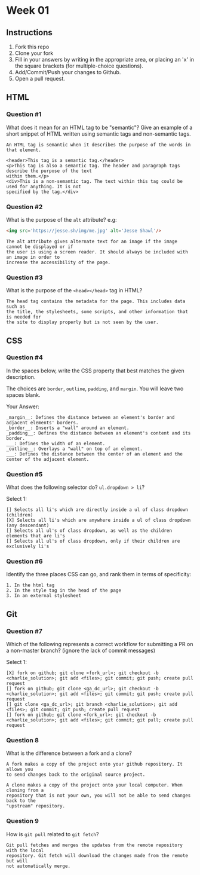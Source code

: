 # Week 01

## Instructions

1. Fork this repo
2. Clone your fork
3. Fill in your answers by writing in the appropriate area, or placing an 'x' in
the square brackets (for multiple-choice questions).
4. Add/Commit/Push your changes to Github.
5. Open a pull request.

## HTML

### Question #1

What does it mean for an HTML tag to be "semantic"? Give an example of a short snippet of HTML written using semantic tags and non-semantic tags.

```text
An HTML tag is semantic when it describes the purpose of the words in that element.

<header>This tag is a semantic tag.</header>
<p>This tag is also a semantic tag. The header and paragraph tags describe the purpose of the text
within them.</p>
<div>This is a non-semantic tag. The text within this tag could be used for anything. It is not
specified by the tag.</div>
```

### Question #2

What is the purpose of the `alt` attribute? e.g:

```html
<img src='https://jesse.sh/img/me.jpg' alt='Jesse Shawl'/>
```

```text
The alt attribute gives alternate text for an image if the image cannot be displayed or if
the user is using a screen reader. It should always be included with an image in order to
increase the accessibility of the page.
```

### Question #3

What is the purpose of the `<head></head>` tag in HTML?

```text
The head tag contains the metadata for the page. This includes data such as
the title, the stylesheets, some scripts, and other information that is needed for
the site to display properly but is not seen by the user.
```

## CSS

### Question #4

In the spaces below, write the CSS property that best matches the given description.

The choices are `border`, `outline`, `padding`, and `margin`. You will leave two spaces blank.

Your Answer:

```text
_margin__: Defines the distance between an element's border and adjacent elements' borders.
_border__: Inserts a "wall" around an element.
_padding__: Defines the distance between an element's content and its border.
___: Defines the width of an element.
_outline__: Overlays a "wall" on top of an element.
___: Defines the distance between the center of an element and the center of the adjacent element.
```

### Question #5

What does the following selector do?  `ul.dropdown > li`?

Select 1:
```
[] Selects all li's which are directly inside a ul of class dropdown (children)
[X] Selects all li's which are anywhere inside a ul of class dropdown (any descendant)
[] Selects all ul's of class dropdown, as well as the children elements that are li's
[] Selects all ul's of class dropdown, only if their children are exclusively li's
```

### Question #6

Identify the three places CSS can go, and rank them in terms of specificity:

```text
1. In the html tag
2. In the style tag in the head of the page
3. In an external stylesheet
```

## Git

### Question #7

Which of the following represents a correct workflow for submitting a PR on a non-master branch?
(ignore the lack of commit messages)

Select 1:
```
[X] fork on github; git clone <fork_url>; git checkout -b <charlie_solution>; git add <files>; git commit; git push; create pull request
[] fork on github; git clone <ga_dc_url>; git checkout -b <charlie_solution>; git add <files>; git commit; git push; create pull request
[] git clone <ga_dc_url>; git branch <charlie_solution>; git add <files>; git commit; git push; create pull request
[] fork on github; git clone <fork_url>; git checkout -b <charlie_solution>; git add <files>; git commit; git pull; create pull request
```

### Question 8

What is the difference between a fork and a clone?

```text
A fork makes a copy of the project onto your github repository. It allows you
to send changes back to the original source project.

A clone makes a copy of the project onto your local computer. When cloning from a
repository that is not your own, you will not be able to send changes back to the
"upstream" repository.

```

### Question 9

How is `git pull` related to `git fetch`?

```text
Git pull fetches and merges the updates from the remote repository with the local 
repository. Git fetch will download the changes made from the remote but will
not automatically merge.
```
